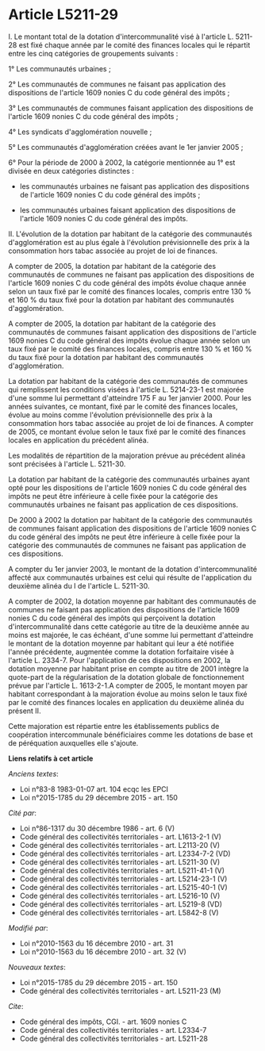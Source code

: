# Article L5211-29

I. Le montant total de la dotation d'intercommunalité visé à l'article L. 5211-28 est fixé chaque année par le comité des
finances locales qui le répartit entre les cinq catégories de groupements suivants : 

1° Les communautés urbaines ; 

2° Les communautés de communes ne faisant pas application des dispositions de l'article 1609 nonies C du code général des
impôts ; 

3° Les communautés de communes faisant application des dispositions de l'article 1609 nonies C du code général des impôts ; 

4° Les syndicats d'agglomération nouvelle ; 

5° Les communautés d'agglomération créées avant le 1er janvier 2005 ;

6° Pour la période de 2000 à 2002, la catégorie mentionnée au 1° est divisée en deux catégories distinctes :

- les communautés urbaines ne faisant pas application des dispositions de l'article 1609 nonies C du code général des
impôts ; 

- les communautés urbaines faisant application des dispositions de l'article 1609 nonies C du code général des impôts. 

II. L'évolution de la dotation par habitant de la catégorie des communautés d'agglomération est au plus égale à l'évolution
prévisionnelle des prix à la consommation hors tabac associée au projet de loi de finances.

A compter de 2005, la dotation par habitant de la catégorie des communautés de communes ne faisant pas application des
dispositions de l'article 1609 nonies C du code général des impôts évolue chaque année selon un taux fixé par le comité des
finances locales, compris entre 130 % et 160 % du taux fixé pour la dotation par habitant des communautés d'agglomération.

A compter de 2005, la dotation par habitant de la catégorie des communautés de communes faisant application des dispositions
de l'article 1609 nonies C du code général des impôts évolue chaque année selon un taux fixé par le comité des finances
locales, compris entre 130 % et 160 % du taux fixé pour la dotation par habitant des communautés d'agglomération. 

La dotation par habitant de la catégorie des communautés de communes qui remplissent les conditions visées à l'article L.
5214-23-1 est majorée d'une somme lui permettant d'atteindre 175 F au 1er janvier 2000. Pour les années suivantes, ce
montant, fixé par le comité des finances locales, évolue au moins comme l'évolution prévisionnelle des prix à la consommation
hors tabac associée au projet de loi de finances. A compter de 2005, ce montant évolue selon le taux fixé par le comité des
finances locales en application du précédent alinéa. 

Les modalités de répartition de la majoration prévue au précédent alinéa sont précisées à l'article L. 5211-30. 

La dotation par habitant de la catégorie des communautés urbaines ayant opté pour les dispositions de l'article 1609 nonies C
du code général des impôts ne peut être inférieure à celle fixée pour la catégorie des communautés urbaines ne faisant pas
application de ces dispositions. 

De 2000 à 2002 la dotation par habitant de la catégorie des communautés de communes faisant application des dispositions de
l'article 1609 nonies C du code général des impôts ne peut être inférieure à celle fixée pour la catégorie des communautés de
communes ne faisant pas application de ces dispositions.

A compter du 1er janvier 2003, le montant de la dotation d'intercommunalité affecté aux communautés urbaines est celui qui
résulte de l'application du deuxième alinéa du I de l'article L. 5211-30. 

A compter de 2002, la dotation moyenne par habitant des communautés de communes ne faisant pas application des dispositions
de l'article 1609 nonies C du code général des impôts qui perçoivent la dotation d'intercommunalité dans cette catégorie au
titre de la deuxième année au moins est majorée, le cas échéant, d'une somme lui permettant d'atteindre le montant de la
dotation moyenne par habitant qui leur a été notifiée l'année précédente, augmentée comme la dotation forfaitaire visée à
l'article L. 2334-7. Pour l'application de ces dispositions en 2002, la dotation moyenne par habitant prise en compte au
titre de 2001 intègre la quote-part de la régularisation de la dotation globale de fonctionnement prévue par l'article L.
1613-2-1.A compter de 2005, le montant moyen par habitant correspondant à la majoration évolue au moins selon le taux fixé
par le comité des finances locales en application du deuxième alinéa du présent II. 

Cette majoration est répartie entre les établissements publics de coopération intercommunale bénéficiaires comme les
dotations de base et de péréquation auxquelles elle s'ajoute.

**Liens relatifs à cet article**

_Anciens textes_:

  - Loi n°83-8 1983-01-07 art. 104 ecqc les EPCI
  - Loi n°2015-1785 du 29 décembre 2015 - art. 150

_Cité par_:

  - Loi n°86-1317 du 30 décembre 1986 - art. 6 (V)
  - Code général des collectivités territoriales - art. L1613-2-1 (V)
  - Code général des collectivités territoriales - art. L2113-20 (V)
  - Code général des collectivités territoriales - art. L2334-7-2 (VD)
  - Code général des collectivités territoriales - art. L5211-30 (V)
  - Code général des collectivités territoriales - art. L5211-41-1 (V)
  - Code général des collectivités territoriales - art. L5214-23-1 (V)
  - Code général des collectivités territoriales - art. L5215-40-1 (V)
  - Code général des collectivités territoriales - art. L5216-10 (V)
  - Code général des collectivités territoriales - art. L5219-8 (VD)
  - Code général des collectivités territoriales - art. L5842-8 (V)

_Modifié par_:

  - Loi n°2010-1563 du 16 décembre 2010 - art. 31
  - Loi n°2010-1563 du 16 décembre 2010 - art. 32 (V)

_Nouveaux textes_:

  - Loi n°2015-1785 du 29 décembre 2015 - art. 150
  - Code général des collectivités territoriales - art. L5211-23 (M)

_Cite_:

  - Code général des impôts, CGI. - art. 1609 nonies C
  - Code général des collectivités territoriales - art. L2334-7
  - Code général des collectivités territoriales - art. L5211-28
